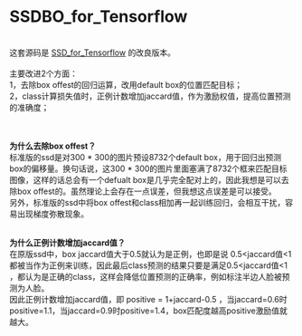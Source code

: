 # SSDBO_for_Tensorflow
<br/>
这套源码是 <a href='https://github.com/lslcode/SSD_for_Tensorflow' target='_blank'>SSD_for_Tensorflow</a> 的改良版本。
<br/><br/>
主要改进2个方面：<br/>
1，去除box offest的回归运算，改用default box的位置匹配目标；<br/>
2，class计算损失值时，正例计数增加jaccard值，作为激励权值，提高位置预测的准确度；<br/>
<br/><br/>

<b>为什么去除box offest？</b><br/>
标准版的ssd是对300 * 300的图片预设8732个default box，用于回归出预测box的偏移量。换句话说，这300 * 300的图片里面塞满了8732个框来匹配目标图像，这样的话总会有一个defualt box是几乎完全配对上的，因此我想是可以去除box offest的。虽然理论上会存在一点误差，但我想这点误差是可以接受。<br/>
另外，标准版的ssd中将box offest和class相加再一起训练回归，会相互干扰，容易出现梯度弥散现象。<br/><br/>

<b>为什么正例计数增加jaccard值？</b><br/>
在原版ssd中，box jaccard值大于0.5就认为是正例，也即是说 0.5<jaccard值<1 都被当作为正例来训练，因此最后class预测的结果只要是满足0.5<jaccard值<1 ，都认为是正确的class，这样会降低位置预测的正确率，例如标注半边人脸被预测为人脸。<br/>
因此正例计数增加jaccard值，即 positive = 1+jaccard-0.5 ，当jaccard=0.6时positive=1.1，当jaccard=0.9时positive=1.4，box匹配度越高positive激励值就越大。
